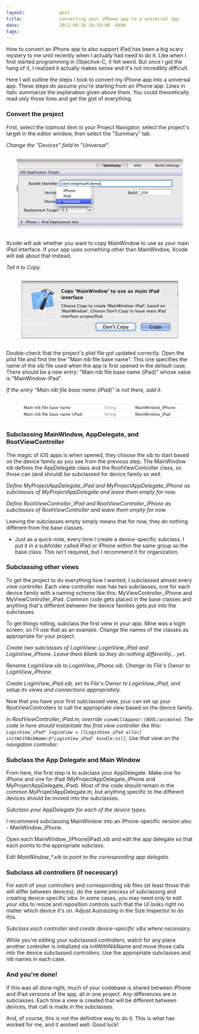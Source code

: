 ```yaml
---
layout:             post
title:              Converting your iPhone app to a universal app
date:               2012-09-18 16:59:00 -0400
tags:               
---
```


How to convert an iPhone app to also support iPad has been a big scary mystery to me until recently when I actually had need to do it. Like when I first started programming in Objective-C, it felt weird. But once I got the hang of it, I realized it actually makes sense and it's not incredibly difficult.

Here I will outline the steps I took to convert my iPhone app into a universal app. These steps do assume you're starting from an iPhone app. Lines in italic summarize the explanation given above them. You could theoretically read only those lines and get the gist of everything.

### Convert the project

First, select the topmost item in your Project Navigator, select the project's target in the editor window, then select the "Summary" tab.

*Change the "Devices" field to "Universal".*

<div style="clear: both; text-align: center; margin: 2em;">
  <img src="/assets/2012-09-18-converting-your-iphone-app-to-a-universal-app/choose-universal.png" alt="Change the Devices field to Universal" title="Change the 'Devices' field to 'Universal'" />
</div>

Xcode will ask whether you want to copy MainWindow to use as your main iPad interface. If your app uses something other than MainWindow, Xcode will ask about that instead.

*Tell it to Copy.*

<div style="clear: both; text-align: center; margin: 2em;">
  <img src="/assets/2012-09-18-converting-your-iphone-app-to-a-universal-app/tell-it-to-copy.png" alt="Tell it to Copy" title="Tell it to Copy" />
</div>

Double-check that the project's plist file got updated correctly. Open the plist file and find the line "Main nib file base name". This one specifies the name of the xib file used when the app is first opened in the default case. There should be a new entry: "Main nib file base name (iPad)" whose value is "MainWindow-iPad".

*If the entry "Main nib file base name (iPad)" is not there, add it.*

<div style="clear: both; text-align: center; margin: 2em;">
  <img src="/assets/2012-09-18-converting-your-iphone-app-to-a-universal-app/add-ipad-nib.png" alt="If the entry 'Main nib file base name (iPad)'' is not there, add it." title="If the entry 'Main nib file base name (iPad)' is not there, add it." />
</div>

### Subclassing MainWindow, AppDelegate, and RootViewController

The magic of iOS apps is when opened, they choose the xib to start based on the device family as you see from the previous step. The MainWindow xib defines the AppDelegate class and the RootViewController class, so those can (and should) be subclassed for device family as well.

*Define MyProjectAppDelegate_iPad and MyProjectAppDelegate_iPhone as subclasses of MyProjectAppDelegate and leave them empty for now.*

*Define RootViewController_iPad and RootViewController_iPhone as subclasses of RootViewController and leave them empty for now.*

Leaving the subclasses empty simply means that for now, they do nothing different from the base classes.

- Just as a quick note, every time I create a device-specific subclass, I put it in a subfolder called iPad or iPhone within the same group as the base class. This isn't required, but I recommend it for organization.

### Subclassing other views

To get the project to do everything how I wanted, I subclassed almost every view controller. Each view controller now has two subclasses, one for each device family with a naming scheme like this: MyViewController_iPhone and MyViewController_iPad. Common code gets placed in the base classes and anything that's different between the device families gets put into the subclasses.

To get things rolling, subclass the first view in your app. Mine was a login screen, so I'll use that as an example. Change the names of the classes as appropriate for your project.

*Create two subclasses of LoginView: LoginView_iPad and LoginView_iPhone. Leave them blank so they do nothing differently... yet.*

*Rename LoginView.xib to LoginView_iPhone.xib. Change its File's Owner to LoginView_iPhone.*

*Create LoginView_iPad.xib, set its File's Owner to LoginView_iPad, and setup its views and connections appropriately.*

Now that you have your first subclassed view, your can set up your RootViewControllers to call the appropriate view based on the device family.

*In RootViewController_iPad.m, override `viewWillAppear:(BOOL)animated`. The code in here should instantiate the first view controller like this: `LoginView_iPad* loginView = [[LoginView_iPad alloc] initWithNibName:@"LoginView_iPad" bundle:nil]`; Use that view on the navigation controller.*

### Subclass the App Delegate and Main Window

From here, the first step is to subclass your AppDelegate. Make one for iPhone and one for iPad (MyProjectAppDelegate_iPhone and MyProjectAppDelegate_iPad). Most of the code should remain in the common MyProjectAppDelegate.m, but anything specific to the different devices should be moved into the subclasses.

*Subclass your AppDelegate for each of the device types.*

I recommend subclassing MainWindow into an iPhone-specific version also - MainWindow_iPhone.

Open each MainWindow_(iPhone\|iPad).xib and edit the app delegate so that each points to the appropriate subclass.

*Edit MainWindow_\*.xib to point to the corresponding app delegate.*

### Subclass all controllers (if necessary)

For each of your controllers and corresponding xib files (at least those that will differ between devices), do the same process of subclassing and creating device-specific xibs. In some cases, you may need only to edit your xibs to resize and reposition controls such that the UI looks right no matter which device it's on. Adjust Autosizing in the Size Inspector to do this.

*Subclass each controller and create device-specific xibs where necessary.*

While you're editing your subclassed controllers, watch for any place another controller is initialized via initWithNibName and move those calls into the device subclassed controllers. Use the appropriate subclasses and nib names in each case.

### And you're done!

If this was all done right, much of your codebase is shared between iPhone and iPad versions of the app, all in one project. Any differences are in subclasses. Each time a view is created that will be different between devices, that call is made in the subclasses.

And, of course, this is not the definitive way to do it. This is what has worked for me, and it worked well. Good luck!
